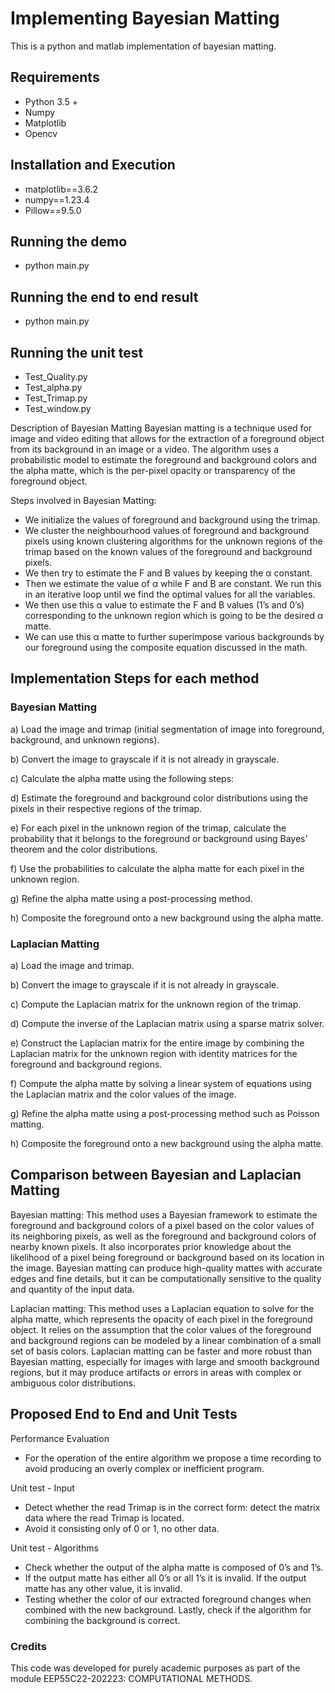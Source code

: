 # Implementing Bayesian Matting
This is a python and matlab implementation of bayesian matting. 

## Requirements
- Python 3.5 +
- Numpy
- Matplotlib
- Opencv

## Installation and Execution                
- matplotlib==3.6.2
- numpy==1.23.4
- Pillow==9.5.0

## Running the demo
- python main.py

## Running the end to end result
- python main.py

## Running the unit test

- Test_Quality.py 
- Test_alpha.py 
- Test_Trimap.py 
- Test_window.py

Description of Bayesian Matting
Bayesian matting is a technique used for image and video editing that allows for the extraction of a foreground object from its background in an image or a video. The algorithm uses a probabilistic model to estimate the foreground and background colors and the alpha matte, which is the per-pixel opacity or transparency of the foreground object.

Steps involved in Bayesian Matting:

- We initialize the values of foreground and background using the trimap. 
- We cluster the neighbourhood values of foreground and background pixels using known clustering algorithms for the unknown regions of the trimap based on the known values of the foreground and background pixels.
- We then try to estimate the F and B values by keeping the α constant.
- Then we estimate the value of α while F and B are constant. We run this in an iterative loop until we find the optimal values for all the variables.
- We then use this α value to estimate the F and B values (1’s and 0’s) corresponding to the unknown region which is going to be the desired α matte. 
- We can use this α matte to further superimpose various backgrounds by our foreground using the composite equation discussed in the math.

## Implementation Steps for each method
### Bayesian Matting
a)	Load the image and trimap (initial segmentation of image into foreground, background, and unknown regions).

b)	Convert the image to grayscale if it is not already in grayscale.

c)	Calculate the alpha matte using the following steps: 

d)	Estimate the foreground and background color distributions using the pixels in their respective regions of the trimap. 

e)	For each pixel in the unknown region of the trimap, calculate the probability that it belongs to the foreground or background using Bayes' theorem and the color distributions. 

f)	Use the probabilities to calculate the alpha matte for each pixel in the unknown region.

g)	Refine the alpha matte using a post-processing method.

h)	Composite the foreground onto a new background using the alpha matte.

### Laplacian Matting
a)	Load the image and trimap.

b)	Convert the image to grayscale if it is not already in grayscale.

c)	Compute the Laplacian matrix for the unknown region of the trimap.

d)	Compute the inverse of the Laplacian matrix using a sparse matrix solver.

e)	Construct the Laplacian matrix for the entire image by combining the Laplacian matrix for the unknown region with identity matrices for the foreground and background regions.

f)	Compute the alpha matte by solving a linear system of equations using the Laplacian matrix and the color values of the image.

g)	Refine the alpha matte using a post-processing method such as Poisson matting.

h)	Composite the foreground onto a new background using the alpha matte.

## Comparison between Bayesian and Laplacian Matting
Bayesian matting: This method uses a Bayesian framework to estimate the foreground and background colors of a pixel based on the color values of its neighboring pixels, as well as the foreground and background colors of nearby known pixels. It also incorporates prior knowledge about the likelihood of a pixel being foreground or background based on its location in the image. Bayesian matting can produce high-quality mattes with accurate edges and fine details, but it can be computationally sensitive to the quality and quantity of the input data.

Laplacian matting: This method uses a Laplacian equation to solve for the alpha matte, which represents the opacity of each pixel in the foreground object. It relies on the assumption that the color values of the foreground and background regions can be modeled by a linear combination of a small set of basis colors. Laplacian matting can be faster and more robust than Bayesian matting, especially for images with large and smooth background regions, but it may produce artifacts or errors in areas with complex or ambiguous color distributions.

## Proposed End to End and Unit Tests
 Performance Evaluation
- For the operation of the entire algorithm we propose a time recording to avoid producing an overly complex or inefficient program.

Unit test - Input
- Detect whether the read Trimap is in the correct form: detect the matrix data where the read Trimap is located. 
- Avoid it consisting only of 0 or 1, no other data.

Unit test - Algorithms
- Check whether the output of the alpha matte is composed of 0’s and 1’s. 
- If the output matte has either all 0’s or all 1’s it is invalid. If the output matte has any other value, it is invalid.  
- Testing whether the color of our extracted foreground changes when combined with the new background. Lastly, check if the algorithm for combining the background is correct.

### Credits
This code was developed for purely academic purposes as part of the module EEP55C22-202223: COMPUTATIONAL METHODS.







